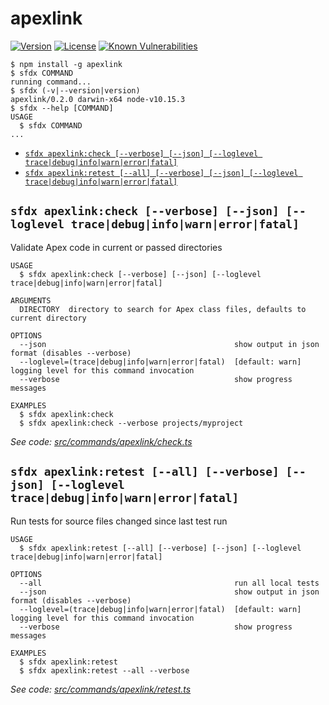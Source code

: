 apexlink
========

[![Version](https://img.shields.io/npm/v/apexlink.svg)](https://npmjs.org/package/apexlink)
[![License](https://img.shields.io/npm/l/apexlink.svg)](https://github.com/nawforce/apexlink/blob/master/package.json)
[![Known Vulnerabilities](https://snyk.io/test/github/nawforce/apexlink/badge.svg)](https://snyk.io/test/github/nawforce/apexlink)

<!-- toc -->

<!-- tocstop -->
<!-- install -->
<!-- usage -->
```sh-session
$ npm install -g apexlink
$ sfdx COMMAND
running command...
$ sfdx (-v|--version|version)
apexlink/0.2.0 darwin-x64 node-v10.15.3
$ sfdx --help [COMMAND]
USAGE
  $ sfdx COMMAND
...
```
<!-- usagestop -->
<!-- commands -->
* [`sfdx apexlink:check [--verbose] [--json] [--loglevel trace|debug|info|warn|error|fatal]`](#sfdx-apexlinkcheck---verbose---json---loglevel-tracedebuginfowarnerrorfatal)
* [`sfdx apexlink:retest [--all] [--verbose] [--json] [--loglevel trace|debug|info|warn|error|fatal]`](#sfdx-apexlinkretest---all---verbose---json---loglevel-tracedebuginfowarnerrorfatal)

## `sfdx apexlink:check [--verbose] [--json] [--loglevel trace|debug|info|warn|error|fatal]`

Validate Apex code in current or passed directories

```
USAGE
  $ sfdx apexlink:check [--verbose] [--json] [--loglevel trace|debug|info|warn|error|fatal]

ARGUMENTS
  DIRECTORY  directory to search for Apex class files, defaults to current directory

OPTIONS
  --json                                          show output in json format (disables --verbose)
  --loglevel=(trace|debug|info|warn|error|fatal)  [default: warn] logging level for this command invocation
  --verbose                                       show progress messages

EXAMPLES
  $ sfdx apexlink:check
  $ sfdx apexlink:check --verbose projects/myproject
```

_See code: [src/commands/apexlink/check.ts](https://github.com/nawforce/apexlink/blob/v0.2.0/src/commands/apexlink/check.ts)_

## `sfdx apexlink:retest [--all] [--verbose] [--json] [--loglevel trace|debug|info|warn|error|fatal]`

Run tests for source files changed since last test run

```
USAGE
  $ sfdx apexlink:retest [--all] [--verbose] [--json] [--loglevel trace|debug|info|warn|error|fatal]

OPTIONS
  --all                                           run all local tests
  --json                                          show output in json format (disables --verbose)
  --loglevel=(trace|debug|info|warn|error|fatal)  [default: warn] logging level for this command invocation
  --verbose                                       show progress messages

EXAMPLES
  $ sfdx apexlink:retest
  $ sfdx apexlink:retest --all --verbose
```

_See code: [src/commands/apexlink/retest.ts](https://github.com/nawforce/apexlink/blob/v0.2.0/src/commands/apexlink/retest.ts)_
<!-- commandsstop -->

